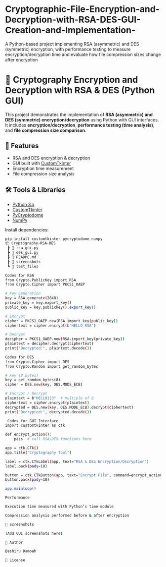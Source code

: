 # Cryptographic-File-Encryption-and-Decryption-with-RSA-DES-GUI-Creation-and-Implementation-
A Python-based project implementing RSA (asymmetric) and DES (symmetric) encryption, with performance testing to measure encryption/decryption time and evaluate how file compression sizes change after encryption
# 🔐 Cryptography Encryption and Decryption with RSA & DES (Python GUI)

This project demonstrates the implementation of **RSA (asymmetric) and DES (symmetric) encryption/decryption** using Python with GUI interfaces. It includes **encryption/decryption**, **performance testing (time analysis)**, and **file compression size comparison**.

## 🚀 Features
- RSA and DES encryption & decryption
- GUI built with [CustomTkinter](https://github.com/TomSchimansky/CustomTkinter)
- Encryption time measurement
- File compression size analysis

## 🛠️ Tools & Libraries
- [Python 3.x](https://www.python.org/downloads/)  
- [CustomTkinter](https://github.com/TomSchimansky/CustomTkinter)  
- [PyCryptodome](https://pycryptodome.readthedocs.io/)  
- [NumPy](https://numpy.org/)  

Install dependencies:
```bash
pip install customtkinter pycryptodome numpy
📦 Cryptography-RSA-DES
 ┣ 📜 rsa_gui.py
 ┣ 📜 des_gui.py
 ┣ 📜 README.md
 ┣ 📂 screenshots
 ┗ 📂 test_files

Codes for RSA
from Crypto.PublicKey import RSA
from Crypto.Cipher import PKCS1_OAEP

# Key generation
key = RSA.generate(2048)
private_key = key.export_key()
public_key = key.publickey().export_key()

# Encrypt
cipher = PKCS1_OAEP.new(RSA.import_key(public_key))
ciphertext = cipher.encrypt(b"HELLO RSA")

# Decrypt
decipher = PKCS1_OAEP.new(RSA.import_key(private_key))
plaintext = decipher.decrypt(ciphertext)
print("Decrypted:", plaintext.decode())

Codes for DES
from Crypto.Cipher import DES
from Crypto.Random import get_random_bytes

# Key (8 bytes)
key = get_random_bytes(8)
cipher = DES.new(key, DES.MODE_ECB)

# Encrypt / Decrypt
plaintext = b"HELLO123"  # multiple of 8
ciphertext = cipher.encrypt(plaintext)
decrypted = DES.new(key, DES.MODE_ECB).decrypt(ciphertext)
print("Decrypted:", decrypted.decode())

 Codes for GUI Interface
import customtkinter as ctk

def encrypt_action():
    pass  # call RSA/DES functions here

app = ctk.CTk()
app.title("Cryptography Tool")

label = ctk.CTkLabel(app, text="RSA & DES Encryption/Decryption")
label.pack(pady=10)

button = ctk.CTkButton(app, text="Encrypt File", command=encrypt_action)
button.pack(pady=10)

app.mainloop()

Performance

Execution time measured with Python’s time module

Compression analysis performed before & after encryption

📸 Screenshots

(Add GUI screenshots here)

👤 Author

Bashiru Damoah

📜 License
